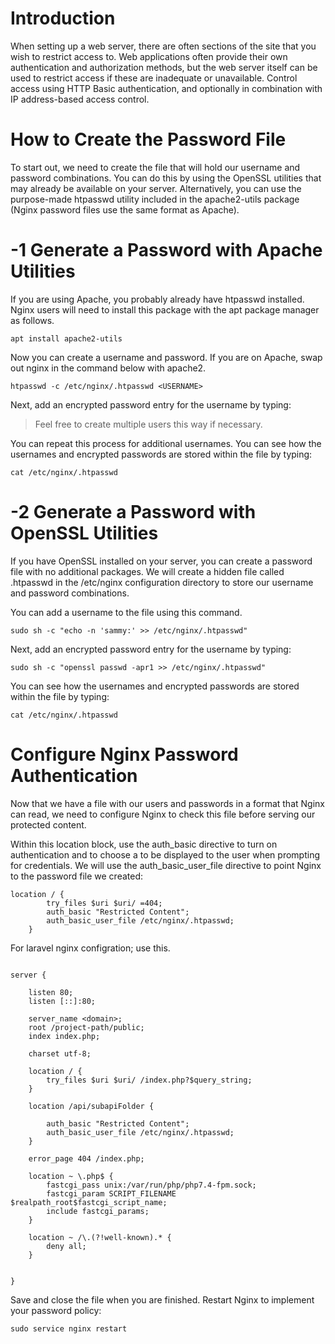 # Introduction
When setting up a web server, there are often sections of the site that you wish to restrict access to.
Web applications often provide their own authentication and authorization methods, but the web server itself can be used to restrict access if these are inadequate or unavailable.
Control access using HTTP Basic authentication, and optionally in combination with IP address-based access control.

# How to Create the Password File
To start out, we need to create the file that will hold our username and password combinations. 
You can do this by using the OpenSSL utilities that may already be available on your server.
Alternatively, you can use the purpose-made htpasswd utility included in the apache2-utils package (Nginx password files use the same format as Apache).

# -1 Generate a Password with Apache Utilities
If you are using Apache, you probably already have htpasswd installed. Nginx users will need to install this package with the apt package manager as follows.
```
apt install apache2-utils
```
Now you can create a username and password. If you are on Apache, swap out nginx in the command below with apache2.
```
htpasswd -c /etc/nginx/.htpasswd <USERNAME>
```
Next, add an encrypted password entry for the username by typing:
>Feel free to create multiple users this way if necessary.

You can repeat this process for additional usernames. You can see how the usernames and encrypted passwords are stored within the file by typing:
```
cat /etc/nginx/.htpasswd
```
# -2 Generate a Password with OpenSSL Utilities
If you have OpenSSL installed on your server, you can create a password file with no additional packages.
We will create a hidden file called .htpasswd in the /etc/nginx configuration directory to store our username and password combinations.

You can add a username to the file using this command. 
```
sudo sh -c "echo -n 'sammy:' >> /etc/nginx/.htpasswd"
```
Next, add an encrypted password entry for the username by typing:
```
sudo sh -c "openssl passwd -apr1 >> /etc/nginx/.htpasswd"
```
You can see how the usernames and encrypted passwords are stored within the file by typing:
```
cat /etc/nginx/.htpasswd
```

# Configure Nginx Password Authentication
Now that we have a file with our users and passwords in a format that Nginx can read, we need to configure Nginx to check this file before serving our protected content.

Within this location block, use the auth_basic directive to turn on authentication and to choose a <name> to be displayed to the user when prompting for credentials. We will use the auth_basic_user_file directive to point Nginx to the password file we created:
```rubay
location / {
        try_files $uri $uri/ =404;
        auth_basic "Restricted Content";
        auth_basic_user_file /etc/nginx/.htpasswd;
    }
```
For laravel nginx configration; use this.
```rubay

server {
    
    listen 80;
    listen [::]:80;

    server_name <domain>;
    root /project-path/public;
    index index.php;

    charset utf-8;

    location / {
        try_files $uri $uri/ /index.php?$query_string;
    }

    location /api/subapiFolder {

        auth_basic "Restricted Content";
        auth_basic_user_file /etc/nginx/.htpasswd;
    }

    error_page 404 /index.php;

    location ~ \.php$ {
        fastcgi_pass unix:/var/run/php/php7.4-fpm.sock;
        fastcgi_param SCRIPT_FILENAME $realpath_root$fastcgi_script_name;
        include fastcgi_params;
    }

    location ~ /\.(?!well-known).* {
        deny all;
    }


}
```


Save and close the file when you are finished. Restart Nginx to implement your password policy:
```
sudo service nginx restart
```


[LINK]:https://tonyteaches.tech/basic-authentication/
[LINK]:https://docs.nginx.com/nginx/admin-guide/security-controls/configuring-http-basic-authentication/
[LINK]:https://www.digitalocean.com/community/tutorials/how-to-set-up-password-authentication-with-nginx-on-ubuntu-14-04
